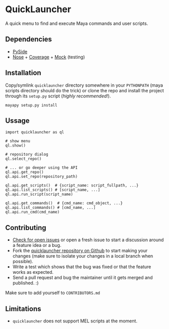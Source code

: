 QuickLauncher
=============
A quick menu to find and execute Maya commands and user scripts.


## Dependencies

- [PySide](http://qt-project.org/wiki/PySide)
- [Nose](http://nose.readthedocs.org) + [Coverage](http://coverage.readthedocs.org) + [Mock](http://mock.readthedocs.org) (testing)


## Installation

Copy/symlink `quicklauncher` directory somewhere in your `PYTHONPATH` (maya
scripts directory should do the trick) or clone the repo and install the
project through its `setup.py` script (_highly recommended!_).

    mayapy setup.py install


## Ussage

    import quicklauncher as ql
    
    # show menu
    ql.show()

    # repository dialog
    ql.select_repo()

    # ... or go deeper using the API
    ql.api.get_repo()
    ql.api.set_repo(repository_path)

    ql.api.get_scripts()  # {script_name: script_fullpath, ...}
    ql.api.list_scripts() # [script_name, ...]
    ql.api.run_script(script_name)
    
    ql.api.get_commands()  # {cmd_name: cmd_object, ...}
    ql.api.list_commands() # [cmd_name, ...]
    ql.api.run_cmd(cmd_name)


## Contributing

- [Check for open issues](https://github.com/csaez/quicklauncher/issues) or
open a fresh issue to start a discussion around a feature idea or a bug.
- Fork the [quicklauncher repository on Github](https://github.com/csaez/quicklauncher)
to start making your changes (make sure to isolate your changes in a local
branch when possible).
- Write a test which shows that the bug was fixed or that the feature works
as expected.
- Send a pull request and bug the maintainer until it gets merged and
published. :)

Make sure to add yourself to `CONTRIBUTORS.md`

## Limitations

- `quicklauncher` does not support MEL scripts at the moment.